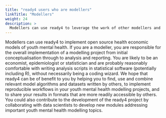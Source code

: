 ```yaml
---
title: "ready4 users who are modellers"
linkTitle: "Modellers"
weight: 24
description: >
  Modellers can use ready4 to leverage the work of other modellers and to implement reproducible modelling analyses.
---
```


Modellers can use ready4 to implement open source health economic models of youth mental health. If you are a modeller, you are responsible for the overall implementation of a modelling project from initial conceptualisation through to analysis and reporting. You are likely to be an economist, epidemiologist or statistician and are probably reasonably comfortable with writing analysis scripts in statistical software (potentially including R), without necessarily being a coding wizard. We hope that ready4 can be of benefit to you by helping you to find, use and combine relevant model algorithms and datasets written by others, to implement reproducible workflows in your youth mental health modelling projects, and to share your results in formats that are more readily accessible by others. You could also contribute to the development of the ready4 project by collaborating with data scientists to develop new modules addressing important youth mental health modelling topics. 

